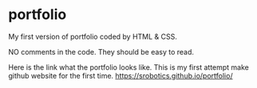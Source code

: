 # portfolio
My first version of portfolio coded by HTML &amp; CSS.

NO comments in the code.  They should be easy to read.

Here is the link what the portfolio looks like.  This is my first attempt make github website for the first time.
https://srobotics.github.io/portfolio/

